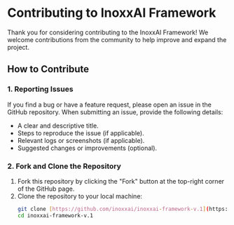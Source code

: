 # Contributing to InoxxAI Framework

Thank you for considering contributing to the InoxxAI Framework! We welcome contributions from the community to help improve and expand the project.

## How to Contribute

### 1. Reporting Issues
If you find a bug or have a feature request, please open an issue in the GitHub repository. When submitting an issue, provide the following details:
- A clear and descriptive title.
- Steps to reproduce the issue (if applicable).
- Relevant logs or screenshots (if applicable).
- Suggested changes or improvements (optional).

### 2. Fork and Clone the Repository
1. Fork this repository by clicking the "Fork" button at the top-right corner of the GitHub page.
2. Clone the repository to your local machine:
   ```bash
   git clone [https://github.com/inoxxai/inoxxai-framework-v.1](https://github.com/inoxxai/inoxxai-framework-v.1.git)
   cd inoxxai-framework-v.1
